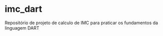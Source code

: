 # imc_dart
Repositório de projeto de calculo de IMC para praticar os fundamentos da linguagem DART 
